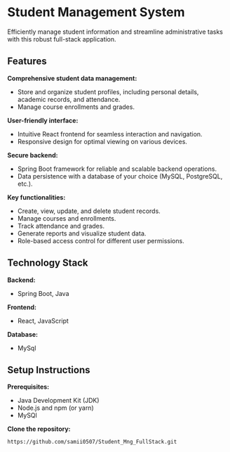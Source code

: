 # Student Management System

Efficiently manage student information and streamline administrative tasks with this robust full-stack application.



## Features

**Comprehensive student data management:**

- Store and organize student profiles, including personal details, academic records, and attendance.
- Manage course enrollments and grades.

**User-friendly interface:**

- Intuitive React frontend for seamless interaction and navigation.
- Responsive design for optimal viewing on various devices.

**Secure backend:**

- Spring Boot framework for reliable and scalable backend operations.
- Data persistence with a database of your choice (MySQL, PostgreSQL, etc.).

**Key functionalities:**

- Create, view, update, and delete student records.
- Manage courses and enrollments.
- Track attendance and grades.
- Generate reports and visualize student data.
- Role-based access control for different user permissions.

## Technology Stack

**Backend:**

- Spring Boot, Java

**Frontend:**

- React, JavaScript

**Database:**

- MySql

## Setup Instructions

**Prerequisites:**

- Java Development Kit (JDK)
- Node.js and npm (or yarn)
- MySQl

**Clone the repository:**

```bash
https://github.com/samii0507/Student_Mng_FullStack.git
